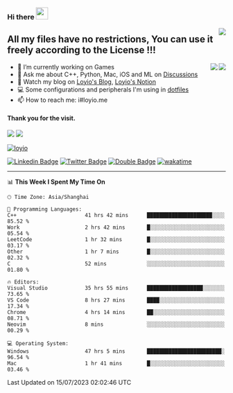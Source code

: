 <h3 align="left">Hi there <img src="https://media.giphy.com/media/hvRJCLFzcasrR4ia7z/giphy.gif" width="28"></h3>
<a align="right" href="https://github.com/loyio/loyio/blob/master/STAR/README.md"><img align="right" src="https://img.shields.io/badge/LOYIO-STAR-green" /></a>

## All my files have no restrictions, You can use it freely according to the License !!!

<a href="https://github.com/loyio#gh-light-mode-only">
     <img align="right"  src="https://loy-readme.vercel.app/api/top-langs/?username=loyio&langs_count=6&hide=css,html,jupyter%20notebook" />
</a>

<a href="https://github.com/loyio#gh-dark-mode-only">
  <img align="right"  src="https://loy-readme.vercel.app/api/top-langs/?username=loyio&langs_count=6&theme=slateorange&hide=css,html,jupyter%20notebook" />
</a>



- 🔭 I’m currently working on Games
- 💬 Ask me about C++, Python, Mac, iOS and ML on [Discussions](https://github.com/loyio/blog/discussions)
- 📔 Watch my blog on [Loyio's Blog](https://loyio.me), [Loyio's Notion](https://loyio.notion.site/loyio/Loyio-s-Dashboard-2f56bd29222a445ea9d9e8802a1ac83b)
- 💻 Some configurations and peripherals I'm using in [dotfiles](https://github.com/loyio/dotfiles)
- 📫 How to reach me: i#loyio.me


#### Thank you for the visit.
<img src="http://profile-counter.glitch.me/loyio/count.svg" />

<img src="https://loy-readme.vercel.app/api?username=loyio&show_icons=true&hide=stars&include_all_commits=true&hide_title=true&theme=slateorange" />

     

[![loyio](https://github-profile-trophy.vercel.app/?username=loyio&theme=onedark&column=4)](https://github.com/loyio)

[![Linkedin Badge](https://img.shields.io/badge/-@loyio-0077b5?style=flat-square&logo=Linkedin&logoColor=white&labelColor=0077b5&link=https://www.linkedin.com/in/loyio-hex-363172158/)](https://www.linkedin.com/in/loyio-hex-363172158/)
[![Twitter Badge](https://img.shields.io/badge/-@loyiome-1ca0f1?style=flat-square&labelColor=1ca0f1&logo=twitter&logoColor=white&link=https://twitter.com/loyiome)](https://twitter.com/loyiome)
[![Double Badge](https://img.shields.io/badge/@loyio-007722?style=flat&logo=Douban&logoColor=white)](https://www.douban.com/people/susmote)
[![wakatime](https://wakatime.com/badge/user/c0ddc104-5a20-41d1-ab9a-c4d9ea20a4d9.svg)](https://wakatime.com/@c0ddc104-5a20-41d1-ab9a-c4d9ea20a4d9)

-------
<!--START_SECTION:waka-->
📊 **This Week I Spent My Time On** 

```text
🕑︎ Time Zone: Asia/Shanghai

💬 Programming Languages: 
C++                      41 hrs 42 mins      █████████████████████░░░░   85.52 % 
Work                     2 hrs 42 mins       █░░░░░░░░░░░░░░░░░░░░░░░░   05.54 % 
LeetCode                 1 hr 32 mins        █░░░░░░░░░░░░░░░░░░░░░░░░   03.17 % 
Other                    1 hr 7 mins         █░░░░░░░░░░░░░░░░░░░░░░░░   02.32 % 
C                        52 mins             ░░░░░░░░░░░░░░░░░░░░░░░░░   01.80 % 

🔥 Editors: 
Visual Studio            35 hrs 55 mins      ██████████████████░░░░░░░   73.65 % 
VS Code                  8 hrs 27 mins       ████░░░░░░░░░░░░░░░░░░░░░   17.34 % 
Chrome                   4 hrs 14 mins       ██░░░░░░░░░░░░░░░░░░░░░░░   08.71 % 
Neovim                   8 mins              ░░░░░░░░░░░░░░░░░░░░░░░░░   00.29 % 

💻 Operating System: 
Windows                  47 hrs 5 mins       ████████████████████████░   96.54 % 
Mac                      1 hr 41 mins        █░░░░░░░░░░░░░░░░░░░░░░░░   03.46 % 
```


 Last Updated on 15/07/2023 02:02:46 UTC
<!--END_SECTION:waka-->
